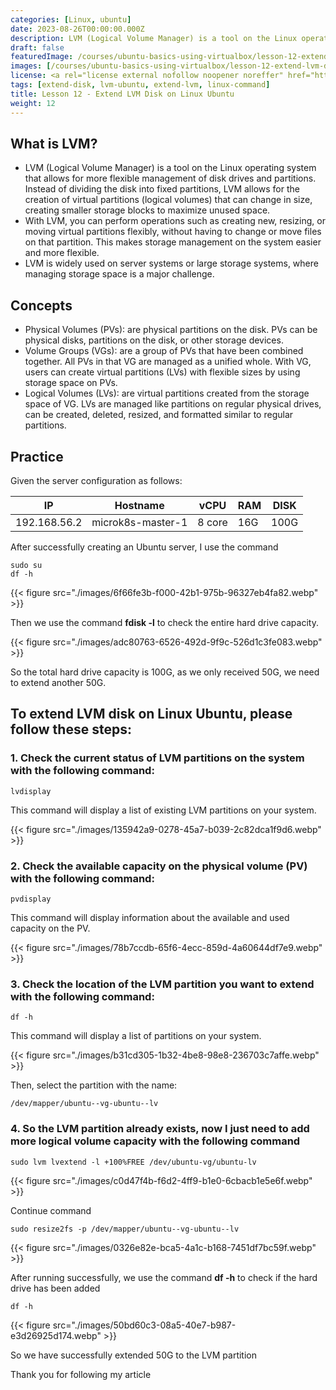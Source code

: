 ```yaml
---
categories: [Linux, ubuntu]
date: 2023-08-26T00:00:00.000Z
description: LVM (Logical Volume Manager) is a tool on the Linux operating system that allows more flexible management of drives and drive partitions. Instead of dividing the drive into fixed partitions, LVM allows the creation of virtual volumes (logical volumes) that can be resized, creating many smaller storage blocks to make the most of free space.
draft: false
featuredImage: /courses/ubuntu-basics-using-virtualbox/lesson-12-extend-lvm-disk.webp
images: [/courses/ubuntu-basics-using-virtualbox/lesson-12-extend-lvm-disk.webp]
license: <a rel="license external nofollow noopener noreffer" href="https://creativecommons.org/licenses/by-nc/4.0/" target="_blank">CC BY-NC 4.0</a>
tags: [extend-disk, lvm-ubuntu, extend-lvm, linux-command]
title: Lesson 12 - Extend LVM Disk on Linux Ubuntu
weight: 12
---
```


## What is LVM?

-   LVM (Logical Volume Manager) is a tool on the Linux operating system that allows for more flexible management of disk drives and partitions. Instead of dividing the disk into fixed partitions, LVM allows for the creation of virtual partitions (logical volumes) that can change in size, creating smaller storage blocks to maximize unused space.
-   With LVM, you can perform operations such as creating new, resizing, or moving virtual partitions flexibly, without having to change or move files on that partition. This makes storage management on the system easier and more flexible.
-   LVM is widely used on server systems or large storage systems, where managing storage space is a major challenge.

## Concepts

-   Physical Volumes (PVs): are physical partitions on the disk. PVs can be physical disks, partitions on the disk, or other storage devices.
-   Volume Groups (VGs): are a group of PVs that have been combined together. All PVs in that VG are managed as a unified whole. With VG, users can create virtual partitions (LVs) with flexible sizes by using storage space on PVs.
-   Logical Volumes (LVs): are virtual partitions created from the storage space of VG. LVs are managed like partitions on regular physical drives, can be created, deleted, resized, and formatted similar to regular partitions.

## Practice

Given the server configuration as follows:

| IP           | Hostname          | vCPU   | RAM | DISK |
| ------------ | ----------------- | ------ | --- | ---- |
| 192.168.56.2 | microk8s-master-1 | 8 core | 16G | 100G |

After successfully creating an Ubuntu server, I use the command

```shell
sudo su
df -h
```

{{< figure src="./images/6f66fe3b-f000-42b1-975b-96327eb4fa82.webp" >}}

Then we use the command **fdisk -l** to check the entire hard drive capacity.

{{< figure src="./images/adc80763-6526-492d-9f9c-526d1c3fe083.webp" >}}

So the total hard drive capacity is 100G, as we only received 50G, we need to extend another 50G.

## To extend LVM disk on Linux Ubuntu, please follow these steps:

### 1. Check the current status of LVM partitions on the system with the following command:

```shell
lvdisplay
```

This command will display a list of existing LVM partitions on your system.

{{< figure src="./images/135942a9-0278-45a7-b039-2c82dca1f9d6.webp" >}}

### 2. Check the available capacity on the physical volume (PV) with the following command:

```shell
pvdisplay
```

This command will display information about the available and used capacity on the PV.

{{< figure src="./images/78b7ccdb-65f6-4ecc-859d-4a60644df7e9.webp" >}}

### 3. Check the location of the LVM partition you want to extend with the following command:

```shell
df -h
```

This command will display a list of partitions on your system.

{{< figure src="./images/b31cd305-1b32-4be8-98e8-236703c7affe.webp" >}}

Then, select the partition with the name:

```shell
/dev/mapper/ubuntu--vg-ubuntu--lv
```

### 4. So the LVM partition already exists, now I just need to add more logical volume capacity with the following command

```shell
sudo lvm lvextend -l +100%FREE /dev/ubuntu-vg/ubuntu-lv
```

{{< figure src="./images/c0d47f4b-f6d2-4ff9-b1e0-6cbacb1e5e6f.webp" >}}

Continue command

```shell
sudo resize2fs -p /dev/mapper/ubuntu--vg-ubuntu--lv
```

{{< figure src="./images/0326e82e-bca5-4a1c-b168-7451df7bc59f.webp" >}}

After running successfully, we use the command **df -h** to check if the hard drive has been added

```shell
df -h
```

{{< figure src="./images/50bd60c3-08a5-40e7-b987-e3d26925d174.webp" >}}

So we have successfully extended 50G to the LVM partition

Thank you for following my article

